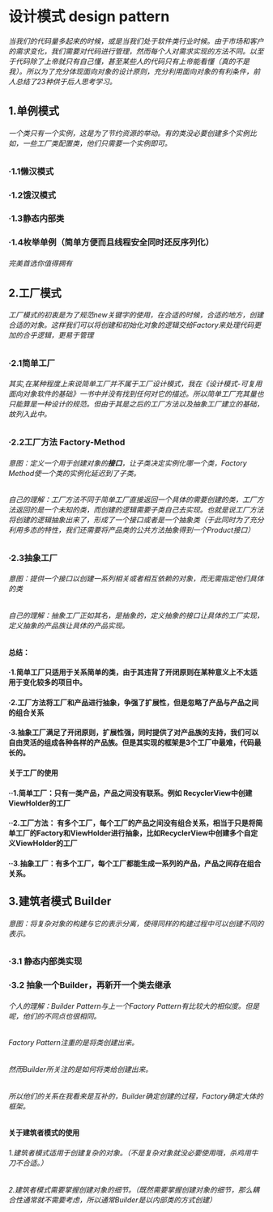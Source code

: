 # 设计模式 design pattern

###### 当我们的代码量多起来的时候，或是当我们处于软件类行业时候。由于市场和客户的需求变化，我们需要对代码进行管理，然而每个人对需求实现的方法不同。以至于代码除了上帝就只有自己懂，甚至某些人的代码只有上帝能看懂（真的不是我）。所以为了充分体现面向对象的设计原则，充分利用面向对象的有利条件，前人总结了23种供于后人思考学习。

## 1.单例模式

###### 一个类只有一个实例，这是为了节约资源的举动。有的类没必要创建多个实例比如，一些工厂类配置类，他们只需要一个实例即可。

### ·1.1懒汉模式

### ·1.2饿汉模式

### ·1.3静态内部类

### ·1.4枚举单例（简单方便而且线程安全同时还反序列化）
###### 完美首选你值得拥有

## 2.工厂模式

###### 工厂模式的初衷是为了规范new关键字的使用，在合适的时候，合适的地方，创建合适的对象。这样我们可以将创建和初始化对象的逻辑交给Factory来处理代码更加的合乎逻辑，更易于管理

### ·2.1简单工厂

###### 其实,在某种程度上来说简单工厂并不属于工厂设计模式，我在《设计模式-可复用面向对象软件的基础》一书中并没有找到任何对它的描述。所以简单工厂充其量也只能算是一种设计的规范。但由于其是之后的工厂方法以及抽象工厂建立的基础，故列入此中。

### ·2.2工厂方法 Factory-Method

###### 意图：定义一个用于创建对象的**接口**，让子类决定实例化哪一个类，Factory Method使一个类的实例化延迟到了子类。

###### 自己的理解：工厂方法不同于简单工厂直接返回一个具体的需要创建的类，工厂方法返回的是一个未知的类，而创建的逻辑需要子类自己去实现。也就是说工厂方法将创建的逻辑抽象出来了，形成了一个接口或者是一个抽象类（于此同时为了充分利用多态的特性，我们还需要将产品类的公共方法抽象得到一个Product接口）

### ·2.3抽象工厂

###### 意图：提供一个接口以创建一系列相关或者相互依赖的对象，而无需指定他们具体的类

###### 自己的理解：抽象工厂正如其名，是抽象的，定义抽象的接口让具体的工厂实现，定义抽象的产品族让具体的产品实现。

#### 总结：

#### ·1.简单工厂只适用于关系简单的类，由于其违背了开闭原则在某种意义上不太适用于变化较多的项目中。

#### ·2.工厂方法将工厂和产品进行抽象，争强了扩展性，但是忽略了产品与产品之间的组合关系

#### ·3.抽象工厂满足了开闭原则，扩展性强，同时提供了对产品族的支持，我们可以自由灵活的组成各种各样的产品族。但是其实现的框架是3个工厂中最难，代码最长的。

#### **关于工厂的使用**

#### ··1.简单工厂：只有一类产品，产品之间没有联系。例如 RecyclerView中创建ViewHolder的工厂

#### ··2.工厂方法： 有多个工厂，每个工厂的产品之间没有组合关系，相当于只是将简单工厂的Factory和ViewHolder进行抽象，比如RecyclerView中创建多个自定义ViewHolder的工厂

#### ··3.抽象工厂：有多个工厂，每个工厂都能生成一系列的产品，产品之间存在组合关系。

## 3.建筑者模式 Builder
###### 意图：将复杂对象的构建与它的表示分离，使得同样的构建过程中可以创建不同的表示。
### ·3.1 静态内部类实现
### ·3.2 抽象一个Builder，再新开一个类去继承
###### 个人的理解：Builder Pattern与上一个Factory Pattern有比较大的相似度。但是呢，他们的不同点也很相同。
###### Factory Pattern注重的是将类创建出来。
###### 然而Builder所关注的是如何将类给创建出来。
###### 所以他们的关系在我看来是互补的，Builder确定创建的过程，Factory确定大体的框架。
#### 关于建筑者模式的使用
###### 1.建筑者模式适用于创建复杂的对象。（不是复杂对象就没必要使用哦，杀鸡用牛刀不合适。）
###### 2.建筑者模式需要掌握创建对象的细节。（既然需要掌握创建对象的细节，那么耦合性通常就不需要考虑，所以通常Builder是以内部类的方式创建）
